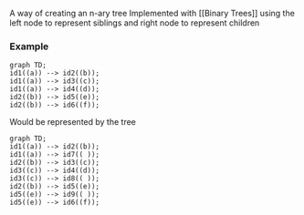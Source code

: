A way of creating an n-ary tree
Implemented with [[Binary Trees]] using the left node to represent siblings and right node to represent children

### Example
```mermaid
graph TD;
id1((a)) --> id2((b));
id1((a)) --> id3((c));
id1((a)) --> id4((d));
id2((b)) --> id5((e));
id2((b)) --> id6((f));

```

Would be represented by the tree
```mermaid
graph TD;
id1((a)) --> id2((b));
id1((a)) --> id7(( ));
id2((b)) --> id3((c));
id3((c)) --> id4((d));
id3((c)) --> id8(( ));
id2((b)) --> id5((e));
id5((e)) --> id9(( ));
id5((e)) --> id6((f));


```
